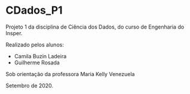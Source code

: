 # CDados_P1
Projeto 1 da disciplina de Ciência dos Dados, do curso de Engenharia do Insper.

Realizado pelos alunos:
- Camila Buzin Ladeira
- Guilherme Rosada

Sob orientação da professora Maria Kelly Venezuela

Setembro de 2020.
